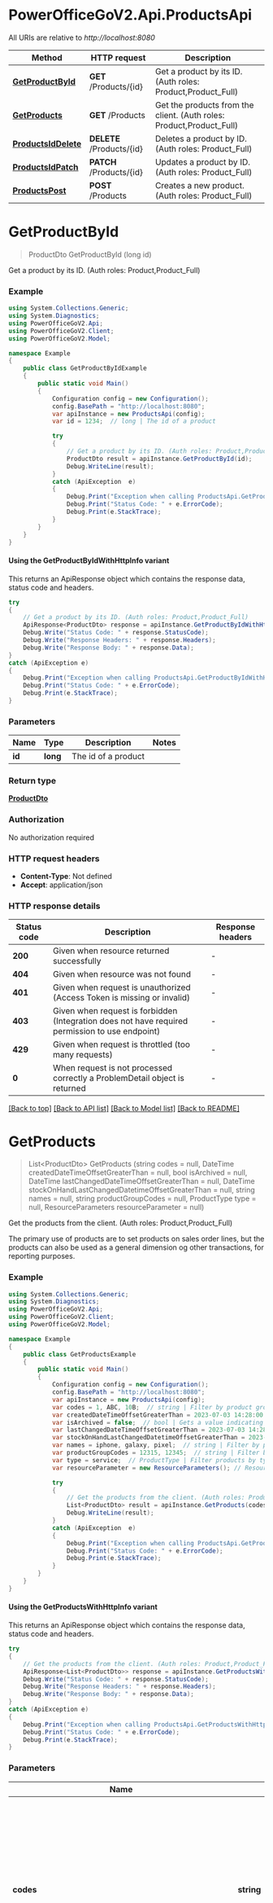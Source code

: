 # PowerOfficeGoV2.Api.ProductsApi

All URIs are relative to *http://localhost:8080*

| Method | HTTP request | Description |
|--------|--------------|-------------|
| [**GetProductById**](ProductsApi.md#getproductbyid) | **GET** /Products/{id} | Get a product by its ID. (Auth roles: Product,Product_Full) |
| [**GetProducts**](ProductsApi.md#getproducts) | **GET** /Products | Get the products from the client. (Auth roles: Product,Product_Full) |
| [**ProductsIdDelete**](ProductsApi.md#productsiddelete) | **DELETE** /Products/{id} | Deletes a product by ID. (Auth roles: Product_Full) |
| [**ProductsIdPatch**](ProductsApi.md#productsidpatch) | **PATCH** /Products/{id} | Updates a product by ID. (Auth roles: Product_Full) |
| [**ProductsPost**](ProductsApi.md#productspost) | **POST** /Products | Creates a new product. (Auth roles: Product_Full) |

<a id="getproductbyid"></a>
# **GetProductById**
> ProductDto GetProductById (long id)

Get a product by its ID. (Auth roles: Product,Product_Full)

### Example
```csharp
using System.Collections.Generic;
using System.Diagnostics;
using PowerOfficeGoV2.Api;
using PowerOfficeGoV2.Client;
using PowerOfficeGoV2.Model;

namespace Example
{
    public class GetProductByIdExample
    {
        public static void Main()
        {
            Configuration config = new Configuration();
            config.BasePath = "http://localhost:8080";
            var apiInstance = new ProductsApi(config);
            var id = 1234;  // long | The id of a product

            try
            {
                // Get a product by its ID. (Auth roles: Product,Product_Full)
                ProductDto result = apiInstance.GetProductById(id);
                Debug.WriteLine(result);
            }
            catch (ApiException  e)
            {
                Debug.Print("Exception when calling ProductsApi.GetProductById: " + e.Message);
                Debug.Print("Status Code: " + e.ErrorCode);
                Debug.Print(e.StackTrace);
            }
        }
    }
}
```

#### Using the GetProductByIdWithHttpInfo variant
This returns an ApiResponse object which contains the response data, status code and headers.

```csharp
try
{
    // Get a product by its ID. (Auth roles: Product,Product_Full)
    ApiResponse<ProductDto> response = apiInstance.GetProductByIdWithHttpInfo(id);
    Debug.Write("Status Code: " + response.StatusCode);
    Debug.Write("Response Headers: " + response.Headers);
    Debug.Write("Response Body: " + response.Data);
}
catch (ApiException e)
{
    Debug.Print("Exception when calling ProductsApi.GetProductByIdWithHttpInfo: " + e.Message);
    Debug.Print("Status Code: " + e.ErrorCode);
    Debug.Print(e.StackTrace);
}
```

### Parameters

| Name | Type | Description | Notes |
|------|------|-------------|-------|
| **id** | **long** | The id of a product |  |

### Return type

[**ProductDto**](ProductDto.md)

### Authorization

No authorization required

### HTTP request headers

 - **Content-Type**: Not defined
 - **Accept**: application/json


### HTTP response details
| Status code | Description | Response headers |
|-------------|-------------|------------------|
| **200** | Given when resource returned successfully |  -  |
| **404** | Given when resource was not found |  -  |
| **401** | Given when request is unauthorized (Access Token is missing or invalid) |  -  |
| **403** | Given when request is forbidden (Integration does not have required permission to use endpoint) |  -  |
| **429** | Given when request is throttled (too many requests) |  -  |
| **0** | When request is not processed correctly a ProblemDetail object is returned |  -  |

[[Back to top]](#) [[Back to API list]](../../README.md#documentation-for-api-endpoints) [[Back to Model list]](../../README.md#documentation-for-models) [[Back to README]](../../README.md)

<a id="getproducts"></a>
# **GetProducts**
> List&lt;ProductDto&gt; GetProducts (string codes = null, DateTime createdDateTimeOffsetGreaterThan = null, bool isArchived = null, DateTime lastChangedDateTimeOffsetGreaterThan = null, DateTime stockOnHandLastChangedDatetimeOffsetGreaterThan = null, string names = null, string productGroupCodes = null, ProductType type = null, ResourceParameters resourceParameter = null)

Get the products from the client. (Auth roles: Product,Product_Full)

The primary use of products are to set products on sales order lines, but the products can also be used as a general dimension og other transactions, for reporting purposes.

### Example
```csharp
using System.Collections.Generic;
using System.Diagnostics;
using PowerOfficeGoV2.Api;
using PowerOfficeGoV2.Client;
using PowerOfficeGoV2.Model;

namespace Example
{
    public class GetProductsExample
    {
        public static void Main()
        {
            Configuration config = new Configuration();
            config.BasePath = "http://localhost:8080";
            var apiInstance = new ProductsApi(config);
            var codes = 1, ABC, 10B;  // string | Filter by product group codes. Search string should be in the form of \"1, ABC, 10B\" (codes separated by comma). If filter string is null or whitespace, query is returned as is. (optional) 
            var createdDateTimeOffsetGreaterThan = 2023-07-03 14:28:00.1234567Z;  // DateTime | Find product groups created after this timestamp. (optional) 
            var isArchived = false;  // bool | Gets a value indicating whether the product is archived (set inactive). Archived products will be unavailable for usage in the GUI. (optional) 
            var lastChangedDateTimeOffsetGreaterThan = 2023-07-03 14:28:00.1234567Z;  // DateTime | Find products that have been changed after this timestamp. (optional) 
            var stockOnHandLastChangedDatetimeOffsetGreaterThan = 2023-07-03 14:28:00.1234567Z;  // DateTime | Find products that have stock on hand changed after this timestamp. (optional) 
            var names = iphone, galaxy, pixel;  // string | Filter by product name. Filter should be a comma separated string. (optional) 
            var productGroupCodes = 12315, 12345;  // string | Filter by product group codes. Search string should be in the form of \"12315, 12345, 22134\" (codes separated by comma). If filter string is null or whitespace, query is returned as is. (optional) 
            var type = service;  // ProductType | Filter products by type. Available values: Product, Service (optional) 
            var resourceParameter = new ResourceParameters(); // ResourceParameters |  (optional) 

            try
            {
                // Get the products from the client. (Auth roles: Product,Product_Full)
                List<ProductDto> result = apiInstance.GetProducts(codes, createdDateTimeOffsetGreaterThan, isArchived, lastChangedDateTimeOffsetGreaterThan, stockOnHandLastChangedDatetimeOffsetGreaterThan, names, productGroupCodes, type, resourceParameter);
                Debug.WriteLine(result);
            }
            catch (ApiException  e)
            {
                Debug.Print("Exception when calling ProductsApi.GetProducts: " + e.Message);
                Debug.Print("Status Code: " + e.ErrorCode);
                Debug.Print(e.StackTrace);
            }
        }
    }
}
```

#### Using the GetProductsWithHttpInfo variant
This returns an ApiResponse object which contains the response data, status code and headers.

```csharp
try
{
    // Get the products from the client. (Auth roles: Product,Product_Full)
    ApiResponse<List<ProductDto>> response = apiInstance.GetProductsWithHttpInfo(codes, createdDateTimeOffsetGreaterThan, isArchived, lastChangedDateTimeOffsetGreaterThan, stockOnHandLastChangedDatetimeOffsetGreaterThan, names, productGroupCodes, type, resourceParameter);
    Debug.Write("Status Code: " + response.StatusCode);
    Debug.Write("Response Headers: " + response.Headers);
    Debug.Write("Response Body: " + response.Data);
}
catch (ApiException e)
{
    Debug.Print("Exception when calling ProductsApi.GetProductsWithHttpInfo: " + e.Message);
    Debug.Print("Status Code: " + e.ErrorCode);
    Debug.Print(e.StackTrace);
}
```

### Parameters

| Name | Type | Description | Notes |
|------|------|-------------|-------|
| **codes** | **string** | Filter by product group codes. Search string should be in the form of \&quot;1, ABC, 10B\&quot; (codes separated by comma). If filter string is null or whitespace, query is returned as is. | [optional]  |
| **createdDateTimeOffsetGreaterThan** | **DateTime** | Find product groups created after this timestamp. | [optional]  |
| **isArchived** | **bool** | Gets a value indicating whether the product is archived (set inactive). Archived products will be unavailable for usage in the GUI. | [optional]  |
| **lastChangedDateTimeOffsetGreaterThan** | **DateTime** | Find products that have been changed after this timestamp. | [optional]  |
| **stockOnHandLastChangedDatetimeOffsetGreaterThan** | **DateTime** | Find products that have stock on hand changed after this timestamp. | [optional]  |
| **names** | **string** | Filter by product name. Filter should be a comma separated string. | [optional]  |
| **productGroupCodes** | **string** | Filter by product group codes. Search string should be in the form of \&quot;12315, 12345, 22134\&quot; (codes separated by comma). If filter string is null or whitespace, query is returned as is. | [optional]  |
| **type** | **ProductType** | Filter products by type. Available values: Product, Service | [optional]  |
| **resourceParameter** | [**ResourceParameters**](ResourceParameters.md) |  | [optional]  |

### Return type

[**List&lt;ProductDto&gt;**](ProductDto.md)

### Authorization

No authorization required

### HTTP request headers

 - **Content-Type**: Not defined
 - **Accept**: application/json


### HTTP response details
| Status code | Description | Response headers |
|-------------|-------------|------------------|
| **200** | Given when resource returned successfully |  -  |
| **204** | Given when no content is returned |  -  |
| **400** | Given when request is badly formatted |  -  |
| **401** | Given when request is unauthorized (Access Token is missing or invalid) |  -  |
| **403** | Given when request is forbidden (Integration does not have required permission to use endpoint) |  -  |
| **429** | Given when request is throttled (too many requests) |  -  |
| **0** | When request is not processed correctly a ProblemDetail object is returned |  -  |

[[Back to top]](#) [[Back to API list]](../../README.md#documentation-for-api-endpoints) [[Back to Model list]](../../README.md#documentation-for-models) [[Back to README]](../../README.md)

<a id="productsiddelete"></a>
# **ProductsIdDelete**
> void ProductsIdDelete (long id)

Deletes a product by ID. (Auth roles: Product_Full)

### Example
```csharp
using System.Collections.Generic;
using System.Diagnostics;
using PowerOfficeGoV2.Api;
using PowerOfficeGoV2.Client;
using PowerOfficeGoV2.Model;

namespace Example
{
    public class ProductsIdDeleteExample
    {
        public static void Main()
        {
            Configuration config = new Configuration();
            config.BasePath = "http://localhost:8080";
            var apiInstance = new ProductsApi(config);
            var id = 12345;  // long | The id of the product to delete.

            try
            {
                // Deletes a product by ID. (Auth roles: Product_Full)
                apiInstance.ProductsIdDelete(id);
            }
            catch (ApiException  e)
            {
                Debug.Print("Exception when calling ProductsApi.ProductsIdDelete: " + e.Message);
                Debug.Print("Status Code: " + e.ErrorCode);
                Debug.Print(e.StackTrace);
            }
        }
    }
}
```

#### Using the ProductsIdDeleteWithHttpInfo variant
This returns an ApiResponse object which contains the response data, status code and headers.

```csharp
try
{
    // Deletes a product by ID. (Auth roles: Product_Full)
    apiInstance.ProductsIdDeleteWithHttpInfo(id);
}
catch (ApiException e)
{
    Debug.Print("Exception when calling ProductsApi.ProductsIdDeleteWithHttpInfo: " + e.Message);
    Debug.Print("Status Code: " + e.ErrorCode);
    Debug.Print(e.StackTrace);
}
```

### Parameters

| Name | Type | Description | Notes |
|------|------|-------------|-------|
| **id** | **long** | The id of the product to delete. |  |

### Return type

void (empty response body)

### Authorization

No authorization required

### HTTP request headers

 - **Content-Type**: Not defined
 - **Accept**: application/json


### HTTP response details
| Status code | Description | Response headers |
|-------------|-------------|------------------|
| **200** | Given when product is deleted |  -  |
| **404** | Given when resource was not found |  -  |
| **409** | Given when resource is in use and cannot be deleted |  -  |
| **401** | Given when request is unauthorized (Access Token is missing or invalid) |  -  |
| **403** | Given when request is forbidden (Integration does not have required permission to use endpoint) |  -  |
| **429** | Given when request is throttled (too many requests) |  -  |
| **0** | When request is not processed correctly a ProblemDetail object is returned |  -  |

[[Back to top]](#) [[Back to API list]](../../README.md#documentation-for-api-endpoints) [[Back to Model list]](../../README.md#documentation-for-models) [[Back to README]](../../README.md)

<a id="productsidpatch"></a>
# **ProductsIdPatch**
> ProductDto ProductsIdPatch (long id, List<Operation> operation = null)

Updates a product by ID. (Auth roles: Product_Full)

### Example
```csharp
using System.Collections.Generic;
using System.Diagnostics;
using PowerOfficeGoV2.Api;
using PowerOfficeGoV2.Client;
using PowerOfficeGoV2.Model;

namespace Example
{
    public class ProductsIdPatchExample
    {
        public static void Main()
        {
            Configuration config = new Configuration();
            config.BasePath = "http://localhost:8080";
            var apiInstance = new ProductsApi(config);
            var id = 789L;  // long | 
            var operation = new List<Operation>(); // List<Operation> |  (optional) 

            try
            {
                // Updates a product by ID. (Auth roles: Product_Full)
                ProductDto result = apiInstance.ProductsIdPatch(id, operation);
                Debug.WriteLine(result);
            }
            catch (ApiException  e)
            {
                Debug.Print("Exception when calling ProductsApi.ProductsIdPatch: " + e.Message);
                Debug.Print("Status Code: " + e.ErrorCode);
                Debug.Print(e.StackTrace);
            }
        }
    }
}
```

#### Using the ProductsIdPatchWithHttpInfo variant
This returns an ApiResponse object which contains the response data, status code and headers.

```csharp
try
{
    // Updates a product by ID. (Auth roles: Product_Full)
    ApiResponse<ProductDto> response = apiInstance.ProductsIdPatchWithHttpInfo(id, operation);
    Debug.Write("Status Code: " + response.StatusCode);
    Debug.Write("Response Headers: " + response.Headers);
    Debug.Write("Response Body: " + response.Data);
}
catch (ApiException e)
{
    Debug.Print("Exception when calling ProductsApi.ProductsIdPatchWithHttpInfo: " + e.Message);
    Debug.Print("Status Code: " + e.ErrorCode);
    Debug.Print(e.StackTrace);
}
```

### Parameters

| Name | Type | Description | Notes |
|------|------|-------------|-------|
| **id** | **long** |  |  |
| **operation** | [**List&lt;Operation&gt;**](Operation.md) |  | [optional]  |

### Return type

[**ProductDto**](ProductDto.md)

### Authorization

No authorization required

### HTTP request headers

 - **Content-Type**: application/json-patch+json
 - **Accept**: application/json


### HTTP response details
| Status code | Description | Response headers |
|-------------|-------------|------------------|
| **200** | Given when product is updated |  -  |
| **400** | Given when request is badly formatted |  -  |
| **404** | Given when resource was not found |  -  |
| **401** | Given when request is unauthorized (Access Token is missing or invalid) |  -  |
| **403** | Given when request is forbidden (Integration does not have required permission to use endpoint) |  -  |
| **429** | Given when request is throttled (too many requests) |  -  |
| **0** | When request is not processed correctly a ProblemDetail object is returned |  -  |

[[Back to top]](#) [[Back to API list]](../../README.md#documentation-for-api-endpoints) [[Back to Model list]](../../README.md#documentation-for-models) [[Back to README]](../../README.md)

<a id="productspost"></a>
# **ProductsPost**
> ProductDto ProductsPost (ProductPostDto productPostDto = null)

Creates a new product. (Auth roles: Product_Full)

The primary use of products are to set products on sales order lines, but the products can also be used as a general dimension og other transactions, for reporting purposes.

### Example
```csharp
using System.Collections.Generic;
using System.Diagnostics;
using PowerOfficeGoV2.Api;
using PowerOfficeGoV2.Client;
using PowerOfficeGoV2.Model;

namespace Example
{
    public class ProductsPostExample
    {
        public static void Main()
        {
            Configuration config = new Configuration();
            config.BasePath = "http://localhost:8080";
            var apiInstance = new ProductsApi(config);
            var productPostDto = new ProductPostDto(); // ProductPostDto |  (optional) 

            try
            {
                // Creates a new product. (Auth roles: Product_Full)
                ProductDto result = apiInstance.ProductsPost(productPostDto);
                Debug.WriteLine(result);
            }
            catch (ApiException  e)
            {
                Debug.Print("Exception when calling ProductsApi.ProductsPost: " + e.Message);
                Debug.Print("Status Code: " + e.ErrorCode);
                Debug.Print(e.StackTrace);
            }
        }
    }
}
```

#### Using the ProductsPostWithHttpInfo variant
This returns an ApiResponse object which contains the response data, status code and headers.

```csharp
try
{
    // Creates a new product. (Auth roles: Product_Full)
    ApiResponse<ProductDto> response = apiInstance.ProductsPostWithHttpInfo(productPostDto);
    Debug.Write("Status Code: " + response.StatusCode);
    Debug.Write("Response Headers: " + response.Headers);
    Debug.Write("Response Body: " + response.Data);
}
catch (ApiException e)
{
    Debug.Print("Exception when calling ProductsApi.ProductsPostWithHttpInfo: " + e.Message);
    Debug.Print("Status Code: " + e.ErrorCode);
    Debug.Print(e.StackTrace);
}
```

### Parameters

| Name | Type | Description | Notes |
|------|------|-------------|-------|
| **productPostDto** | [**ProductPostDto**](ProductPostDto.md) |  | [optional]  |

### Return type

[**ProductDto**](ProductDto.md)

### Authorization

No authorization required

### HTTP request headers

 - **Content-Type**: application/json-patch+json, application/json, text/json, application/*+json
 - **Accept**: application/json


### HTTP response details
| Status code | Description | Response headers |
|-------------|-------------|------------------|
| **200** | Given when resource returned successfully |  -  |
| **400** | Given when request is badly formatted |  -  |
| **401** | Given when request is unauthorized (Access Token is missing or invalid) |  -  |
| **403** | Given when request is forbidden (Integration does not have required permission to use endpoint) |  -  |
| **429** | Given when request is throttled (too many requests) |  -  |
| **0** | When request is not processed correctly a ProblemDetail object is returned |  -  |

[[Back to top]](#) [[Back to API list]](../../README.md#documentation-for-api-endpoints) [[Back to Model list]](../../README.md#documentation-for-models) [[Back to README]](../../README.md)

